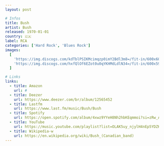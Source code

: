```yaml
---
layout: post

# Infos
title: Bush
artist: Bush
released: 1970-01-01
country: 🇨🇦
label: RCA
categories: ['Hard Rock', 'Blues Rock']
images:
  [
    'https://img.discogs.com/kdTblPSIKMcimqzp0imY2Bdl3m8=/fit-in/600x602/filters:strip_icc():format(jpeg):mode_rgb():quality(90)/discogs-images/R-1582750-1399897085-1909.jpeg.jpg',
    'https://img.discogs.com/hxfQlOf6EZot0u0qYKHMdLdlN34=/fit-in/600x595/filters:strip_icc():format(jpeg):mode_rgb():quality(90)/discogs-images/R-1582750-1399897085-5962.jpeg.jpg',
  ]

# Links
links:
  - title: Amazon
    url: #
  - title: Deezer
    url: https://www.deezer.com/br/album/12565452
  - title: Lastfm
    url: https://www.last.fm/music/Bush/Bush
  - title: Spotify
    url: https://open.spotify.com/album/4xwz9YYeH8Nh2hbKEqmmoi?si=zRw_AoAcT-SiY1niIsP7sQ
  - title: YouTube
    url: https://music.youtube.com/playlist?list=OLAK5uy_njylH4nEp5YDZKKhMV8g1kEctKJZxSNQg
  - title: Wikipedia-w
    url: https://en.wikipedia.org/wiki/Bush_(Canadian_band)
---
```

